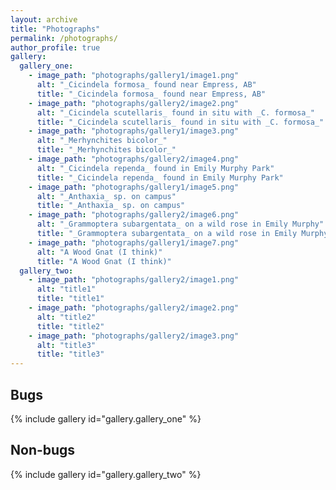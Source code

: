 ```yaml
---
layout: archive
title: "Photographs"
permalink: /photographs/
author_profile: true
gallery:
  gallery_one:
    - image_path: "photographs/gallery1/image1.png"
      alt: "_Cicindela formosa_ found near Empress, AB"
      title: "_Cicindela formosa_ found near Empress, AB"
    - image_path: "photographs/gallery2/image2.png"
      alt: "_Cicindela scutellaris_ found in situ with _C. formosa_"
      title: "_Cicindela scutellaris_ found in situ with _C. formosa_"
    - image_path: "photographs/gallery1/image3.png"
      alt: "_Merhynchites bicolor_"
      title: "_Merhynchites bicolor_"
    - image_path: "photographs/gallery2/image4.png"
      alt: "_Cicindela rependa_ found in Emily Murphy Park"
      title: "_Cicindela rependa_ found in Emily Murphy Park"
    - image_path: "photographs/gallery1/image5.png"
      alt: "_Anthaxia_ sp. on campus"
      title: "_Anthaxia_ sp. on campus"
    - image_path: "photographs/gallery2/image6.png"
      alt: "_Grammoptera subargentata_ on a wild rose in Emily Murphy"
      title: "_Grammoptera subargentata_ on a wild rose in Emily Murphy"
    - image_path: "photographs/gallery1/image7.png"
      alt: "A Wood Gnat (I think)"
      title: "A Wood Gnat (I think)"
  gallery_two:
    - image_path: "photographs/gallery2/image1.png"
      alt: "title1"
      title: "title1"
    - image_path: "photographs/gallery2/image2.png"
      alt: "title2"
      title: "title2"
    - image_path: "photographs/gallery2/image3.png"
      alt: "title3"
      title: "title3"
---
```


## Bugs

{% include gallery id="gallery.gallery_one" %}

## Non-bugs

{% include gallery id="gallery.gallery_two" %}